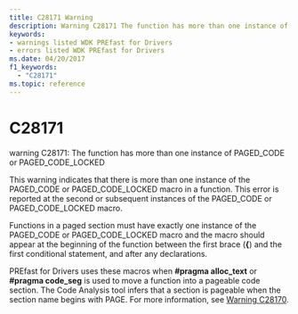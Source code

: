 ```yaml
---
title: C28171 Warning
description: Warning C28171 The function has more than one instance of PAGED_CODE or PAGED_CODE_LOCKED.
keywords:
- warnings listed WDK PREfast for Drivers
- errors listed WDK PREfast for Drivers
ms.date: 04/20/2017
f1_keywords: 
  - "C28171"
ms.topic: reference
---
```


# C28171


warning C28171: The function has more than one instance of PAGED\_CODE or PAGED\_CODE\_LOCKED

This warning indicates that there is more than one instance of the PAGED\_CODE or PAGED\_CODE\_LOCKED macro in a function. This error is reported at the second or subsequent instances of the PAGED\_CODE or PAGED\_CODE\_LOCKED macro.

Functions in a paged section must have exactly one instance of the PAGED\_CODE or PAGED\_CODE\_LOCKED macro and the macro should appear at the beginning of the function between the first brace (**{**) and the first conditional statement, and after any declarations.

PREfast for Drivers uses these macros when **\#pragma alloc\_text** or **\#pragma code\_seg** is used to move a function into a pageable code section. The Code Analysis tool infers that a section is pageable when the section name begins with PAGE. For more information, see [Warning C28170](28170-pageable-code-macro-not-found.md).

